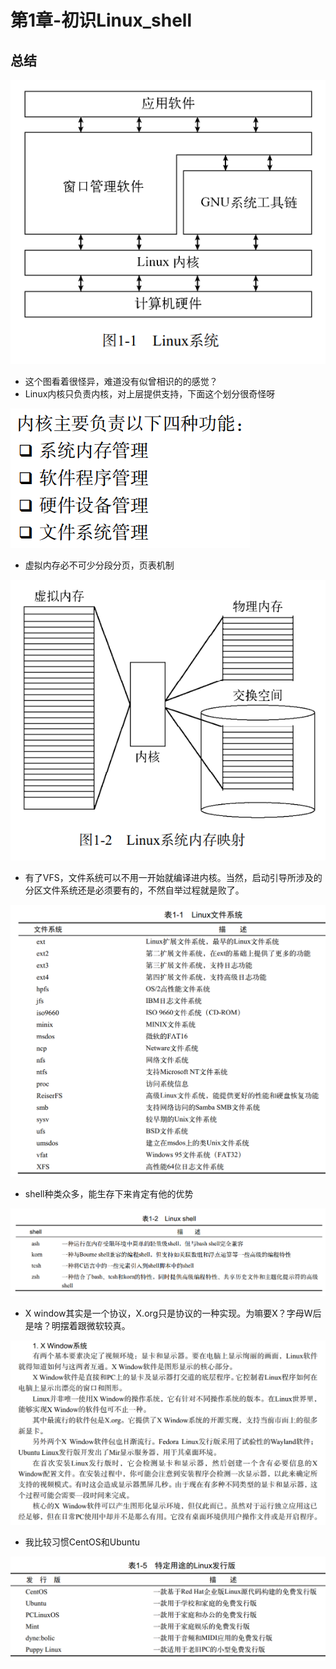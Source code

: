 # 第1章-初识Linux_shell


## 总结

![1529669130178.png](image/1529669130178.png)

* 这个图看着很怪异，难道没有似曾相识的的感觉？
* Linux内核只负责内核，对上层提供支持，下面这个划分很奇怪呀

![1529669225210.png](image/1529669225210.png)

* 虚拟内存必不可少分段分页，页表机制

![1529669248468.png](image/1529669248468.png)

* 有了VFS，文件系统可以不用一开始就编译进内核。当然，启动引导所涉及的分区文件系统还是必须要有的，不然自举过程就是败了。

![1529669301175.png](image/1529669301175.png)

* shell种类众多，能生存下来肯定有他的优势

![1529669359364.png](image/1529669359364.png)

* X window其实是一个协议，X.org只是协议的一种实现。为嘛要X？字母W后是啥？明摆着跟微软较真。

![1529669378625.png](image/1529669378625.png)

* 我比较习惯CentOS和Ubuntu

![1529669437044.png](image/1529669437044.png)
